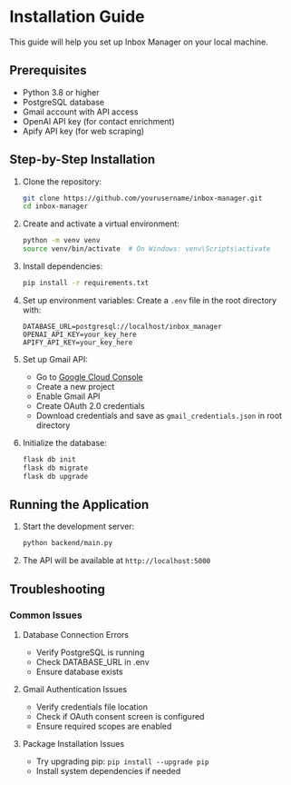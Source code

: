 # Installation Guide

This guide will help you set up Inbox Manager on your local machine.

## Prerequisites

- Python 3.8 or higher
- PostgreSQL database
- Gmail account with API access
- OpenAI API key (for contact enrichment)
- Apify API key (for web scraping)

## Step-by-Step Installation

1. Clone the repository:
   ```bash
   git clone https://github.com/yourusername/inbox-manager.git
   cd inbox-manager
   ```

2. Create and activate a virtual environment:
   ```bash
   python -m venv venv
   source venv/bin/activate  # On Windows: venv\Scripts\activate
   ```

3. Install dependencies:
   ```bash
   pip install -r requirements.txt
   ```

4. Set up environment variables:
   Create a `.env` file in the root directory with:
   ```
   DATABASE_URL=postgresql://localhost/inbox_manager
   OPENAI_API_KEY=your_key_here
   APIFY_API_KEY=your_key_here
   ```

5. Set up Gmail API:
   - Go to [Google Cloud Console](https://console.cloud.google.com)
   - Create a new project
   - Enable Gmail API
   - Create OAuth 2.0 credentials
   - Download credentials and save as `gmail_credentials.json` in root directory

6. Initialize the database:
   ```bash
   flask db init
   flask db migrate
   flask db upgrade
   ```

## Running the Application

1. Start the development server:
   ```bash
   python backend/main.py
   ```

2. The API will be available at `http://localhost:5000`

## Troubleshooting

### Common Issues

1. Database Connection Errors
   - Verify PostgreSQL is running
   - Check DATABASE_URL in .env
   - Ensure database exists

2. Gmail Authentication Issues
   - Verify credentials file location
   - Check if OAuth consent screen is configured
   - Ensure required scopes are enabled

3. Package Installation Issues
   - Try upgrading pip: `pip install --upgrade pip`
   - Install system dependencies if needed 
